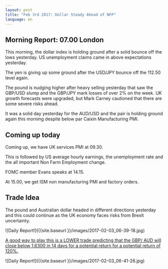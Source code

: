 ```yaml
---
layout: post
title: "Feb 3rd 2017: Dollar Steady Ahead of NFP"
language: en
---
```

<h2>Morning Report: 07.00 London</h2>
This morning, the dollar index is holding ground after a solid bounce off the lows yesterday. US unemployment claims came in above expectations yesterday.

The yen is giving up some ground after the USD/JPY bounce off the 112.50 level again.

The pound is nudging higher after heavy selling yesterday that saw the GBP/USD slump and the GBP/JPY mark losses of over 2% on the week. UK growth forecasts were upgraded, but Mark Carney cautioned that there are some severe risks ahead.

It was a solid day yesterday for the AUD/USD and the pair is holding ground again this morning despite below par Caixin Manufacturing PMI.

<h2>Coming up today</h2>

Coming up, we have UK services PMI at 09.30.

This is followed by US average hourly earnings, the unemployment rate and the all important Non Farm Employment change.

FOMC member Evans speaks at 14.15.

At 15.00, we get ISM non manufacturing PMI and factory orders.

<h2>Trade Idea</h2>

The pound and Australian dollar headed in different directions yesterday and this could continue as the UK economy faces risks from Brexit uncertainty.

![Daily Report!]({{site.baseurl }}/images/2017-02-03_06-39-18.jpg)

<a href="%LINK%%?currency=GBP&amp;market=major_pairs&amp;duration_amount=14&amp;duration_units=d&amp;amount=10&amp;amount_type=payout&amp;expiry_type=duration&amp;underlying=frxGBPAUD&amp;formname=higherlower&amp;barrier=1.6300">A good way to play this is a LOWER trade predicting that the GBP/ AUD will close below 1.6300 in 14 days for a potential return for a potential return of 120%.</a>

![Daily Report!]({{site.baseurl }}/images/2017-02-03_06-41-26.jpg)
